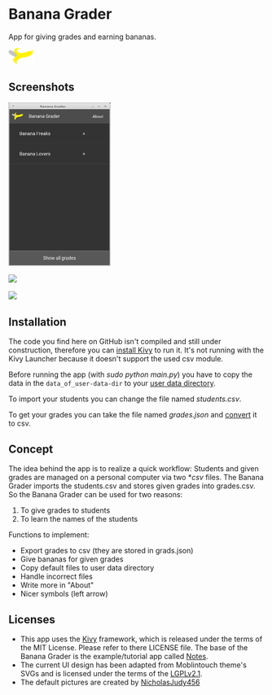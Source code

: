 # Banana Grader
App for giving grades and earning bananas.

[<img src="/app/icon.png" width="50">](app/icon.png)

## Screenshots
[<img src="/screenshots/Banana_Grader_1_Home.png" width="200">](screenshots/Banana_Grader_1_Home.png) 

[<img src="/screenshots/Banana_Grader_2_Give_grades" width="200">](screenshots/Banana_Grader_2_Give_grades.png) 

[<img src="/screenshots/Banana_3_Learn_names" width="200">](screenshots/Banana_Grader_3_Learn_names.png) 

## Installation
The code you find here on GitHub isn't compiled and still under construction, therefore you can [install Kivy](https://kivy.org/docs/installation/installation.html#stable-version) to run it. It's not running with the Kivy Launcher because it doesn't support the used csv module.

Before running the app (with *sudo python main.py*) you  have to copy the data in the `data_of_user-data-dir`  to your [user data directory](https://kivy.org/docs/api-kivy.app.html?highlight=user_data_dir#kivy.app.App.user_data_dir).

To import your students you can change the file named *students.csv*.

To get your grades you can take the file named *grades.json* and [convert](http://www.convertcsv.com/json-to-csv.htm) it to csv.

## Concept

The idea behind the app is to realize a quick workflow: Students and given grades are managed on a personal computer via two **csv* files. The Banana Grader imports the students.csv and stores given grades into grades.csv. 
So the Banana Grader can be used for two reasons: 

1. To give grades to students
2. To learn the names of the students

Functions to implement:

* Export grades to csv (they are stored in grads.json)
* Give bananas for given grades
* Copy default files to user data directory
* Handle incorrect files
* Write more in "About"
* Nicer symbols (left arrow) 

##  Licenses

* This app uses the [Kivy](https://github.com/kivy/kivy) framework, which is released under the terms of the MIT License. Please refer to there LICENSE file. The base of the Banana Grader is the example/tutorial app called [Notes](https://github.com/kivy/kivy/tree/master/examples/tutorials/notes/final).
* The current UI design has been adapted from Moblintouch theme's SVGs and is licensed under the terms of the [LGPLv2.1](https://www.gnu.org/licenses/old-licenses/lgpl-2.1).
* The default pictures are created by [NicholasJudy456](https://openclipart.org/collection/collection-detail/NicholasJudy456/12676)

